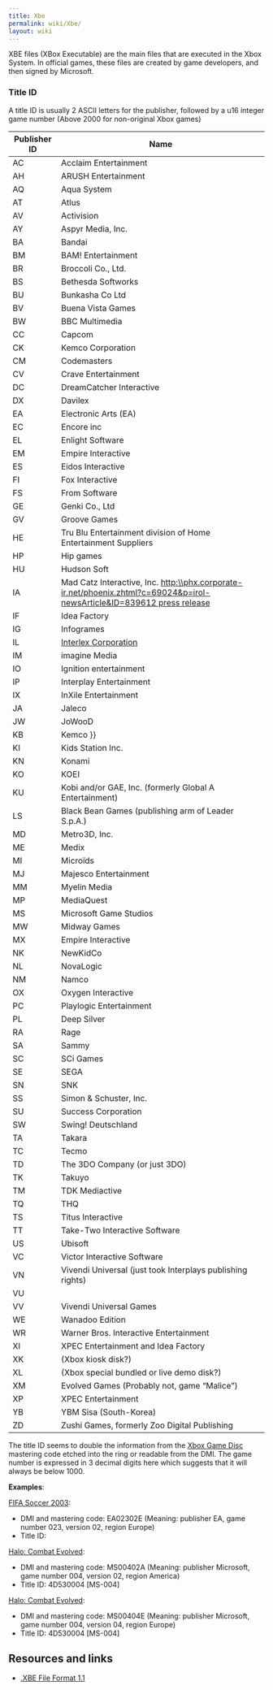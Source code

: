 ```yaml
---
title: Xbe
permalink: wiki/Xbe/
layout: wiki
---
```


XBE files (XBox Executable) are the main files that are executed in the
Xbox System. In official games, these files are created by game
developers, and then signed by Microsoft.

### Title ID

A title ID is usually 2 ASCII letters for the publisher, followed by a
u16 integer game number (Above 2000 for non-original Xbox games)

| Publisher ID | Name                                                                                                                                                                                                                                 |
|--------------|--------------------------------------------------------------------------------------------------------------------------------------------------------------------------------------------------------------------------------------|
| AC           | Acclaim Entertainment                                                                                                                                                                                                                |
| AH           | ARUSH Entertainment                                                                                                                                                                                                                  |
| AQ           | Aqua System                                                                                                                                                                                                                          |
| AT           | Atlus                                                                                                                                                                                                                                |
| AV           | Activision                                                                                                                                                                                                                           |
| AY           | Aspyr Media, Inc.                                                                                                                                                                                                                    |
| BA           | Bandai                                                                                                                                                                                                                               |
| BM           | BAM! Entertainment                                                                                                                                                                                                                   |
| BR           | Broccoli Co., Ltd.                                                                                                                                                                                                                   |
| BS           | Bethesda Softworks                                                                                                                                                                                                                   |
| BU           | Bunkasha Co Ltd                                                                                                                                                                                                                      |
| BV           | Buena Vista Games                                                                                                                                                                                                                    |
| BW           | BBC Multimedia                                                                                                                                                                                                                       |
| CC           | Capcom                                                                                                                                                                                                                               |
| CK           | Kemco Corporation                                                                                                                                                                                                                    |
| CM           | Codemasters                                                                                                                                                                                                                          |
| CV           | Crave Entertainment                                                                                                                                                                                                                  |
| DC           | DreamCatcher Interactive                                                                                                                                                                                                             |
| DX           | Davilex                                                                                                                                                                                                                              |
| EA           | Electronic Arts (EA)                                                                                                                                                                                                                 |
| EC           | Encore inc                                                                                                                                                                                                                           |
| EL           | Enlight Software                                                                                                                                                                                                                     |
| EM           | Empire Interactive                                                                                                                                                                                                                   |
| ES           | Eidos Interactive                                                                                                                                                                                                                    |
| FI           | Fox Interactive                                                                                                                                                                                                                      |
| FS           | From Software                                                                                                                                                                                                                        |
| GE           | Genki Co., Ltd                                                                                                                                                                                                                       |
| GV           | Groove Games                                                                                                                                                                                                                         |
| HE           | Tru Blu Entertainment division of Home Entertainment Suppliers                                                                                                                                                                       |
| HP           | Hip games                                                                                                                                                                                                                            |
| HU           | Hudson Soft                                                                                                                                                                                                                          |
| IA           | Mad Catz Interactive, Inc. [http:\\\\phx.corporate-ir.net/phoenix.zhtml?c=69024&p=irol-newsArticle&ID=839612 press release](http:\\phx.corporate-ir.net/phoenix.zhtml?c=69024&p=irol-newsArticle&ID=839612_press_release "wikilink") |
| IF           | Idea Factory                                                                                                                                                                                                                         |
| IG           | Infogrames                                                                                                                                                                                                                           |
| IL           | [Interlex Corporation](/wiki/Interlex_Corporation "wikilink")                                                                                                                                                                              |
| IM           | imagine Media                                                                                                                                                                                                                        |
| IO           | Ignition entertainment                                                                                                                                                                                                               |
| IP           | Interplay Entertainment                                                                                                                                                                                                              |
| IX           | InXile Entertainment                                                                                                                                                                                                                 |
| JA           | Jaleco                                                                                                                                                                                                                               |
| JW           | JoWooD                                                                                                                                                                                                                               |
| KB           | Kemco }}                                                                                                                                                                                                                             |
| KI           | Kids Station Inc.                                                                                                                                                                                                                    |
| KN           | Konami                                                                                                                                                                                                                               |
| KO           | KOEI                                                                                                                                                                                                                                 |
| KU           | Kobi and/or GAE, Inc. (formerly Global A Entertainment)|-                                                                                                                                                                            |
| LS           | Black Bean Games (publishing arm of Leader S.p.A.)                                                                                                                                                                                   |
| MD           | Metro3D, Inc.                                                                                                                                                                                                                        |
| ME           | Medix                                                                                                                                                                                                                                |
| MI           | Microïds                                                                                                                                                                                                                             |
| MJ           | Majesco Entertainment                                                                                                                                                                                                                |
| MM           | Myelin Media                                                                                                                                                                                                                         |
| MP           | MediaQuest                                                                                                                                                                                                                           |
| MS           | Microsoft Game Studios                                                                                                                                                                                                               |
| MW           | Midway Games                                                                                                                                                                                                                         |
| MX           | Empire Interactive                                                                                                                                                                                                                   |
| NK           | NewKidCo                                                                                                                                                                                                                             |
| NL           | NovaLogic                                                                                                                                                                                                                            |
| NM           | Namco                                                                                                                                                                                                                                |
| OX           | Oxygen Interactive                                                                                                                                                                                                                   |
| PC           | Playlogic Entertainment                                                                                                                                                                                                              |
| PL           | Deep Silver                                                                                                                                                                                                                          |
| RA           | Rage                                                                                                                                                                                                                                 |
| SA           | Sammy                                                                                                                                                                                                                                |
| SC           | SCi Games                                                                                                                                                                                                                            |
| SE           | SEGA                                                                                                                                                                                                                                 |
| SN           | SNK                                                                                                                                                                                                                                  |
| SS           | Simon & Schuster, Inc.                                                                                                                                                                                                               |
| SU           | Success Corporation                                                                                                                                                                                                                  |
| SW           | Swing! Deutschland                                                                                                                                                                                                                   |
| TA           | Takara                                                                                                                                                                                                                               |
| TC           | Tecmo                                                                                                                                                                                                                                |
| TD           | The 3DO Company (or just 3DO)                                                                                                                                                                                                        |
| TK           | Takuyo                                                                                                                                                                                                                               |
| TM           | TDK Mediactive                                                                                                                                                                                                                       |
| TQ           | THQ                                                                                                                                                                                                                                  |
| TS           | Titus Interactive                                                                                                                                                                                                                    |
| TT           | Take-Two Interactive Software                                                                                                                                                                                                        |
| US           | Ubisoft                                                                                                                                                                                                                              |
| VC           | Victor Interactive Software                                                                                                                                                                                                          |
| VN           | Vivendi Universal (just took Interplays publishing rights)                                                                                                                                                                           |
| VU           |                                                                                                                                                                                                                                      |
| VV           | Vivendi Universal Games                                                                                                                                                                                                              |
| WE           | Wanadoo Edition                                                                                                                                                                                                                      |
| WR           | Warner Bros. Interactive Entertainment                                                                                                                                                                                               |
| XI           | XPEC Entertainment and Idea Factory                                                                                                                                                                                                  |
| XK           | (Xbox kiosk disk?)                                                                                                                                                                                                                   |
| XL           | (Xbox special bundled or live demo disk?)                                                                                                                                                                                            |
| XM           | Evolved Games (Probably not, game “Malice”)                                                                                                                                                                                          |
| XP           | XPEC Entertainment                                                                                                                                                                                                                   |
| YB           | YBM Sisa (South-Korea)                                                                                                                                                                                                               |
| ZD           | Zushi Games, formerly Zoo Digital Publishing                                                                                                                                                                                         |

The title ID seems to double the information from the [Xbox Game
Disc](/wiki/Xbox_Game_Disc "wikilink") mastering code etched into the ring or
readable from the DMI. The game number is expressed in 3 decimal digits
here which suggests that it will always be below 1000.

**Examples**:

[FIFA Soccer 2003](/wiki/FIFA_Soccer_2003 "wikilink"):

-   DMI and mastering code: EA02302E (Meaning: publisher EA, game number
    023, version 02, region Europe)
-   Title ID:

[Halo: Combat Evolved](/wiki/Halo:_Combat_Evolved "wikilink"):

-   DMI and mastering code: MS00402A (Meaning: publisher Microsoft, game
    number 004, version 02, region America)
-   Title ID: 4D530004 \[MS-004\]

[Halo: Combat Evolved](/wiki/Halo:_Combat_Evolved "wikilink"):

-   DMI and mastering code: MS00404E (Meaning: publisher Microsoft, game
    number 004, version 04, region Europe)
-   Title ID: 4D530004 \[MS-004\]

Resources and links
-------------------

-   [.XBE File Format 1.1](http://www.caustik.com/cxbx/download/xbe.htm)

